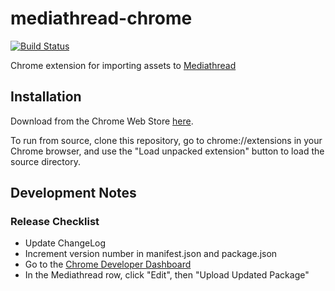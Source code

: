 # mediathread-chrome

[![Build Status](https://travis-ci.org/ccnmtl/mediathread-chrome.svg?branch=master)](https://travis-ci.org/ccnmtl/mediathread-chrome)

Chrome extension for importing assets to [Mediathread](http://mediathread.info/)

## Installation
Download from the Chrome Web Store [here](https://chrome.google.com/webstore/detail/mediathread/gambcgmmppeklfmbahomokogelnaffbi).

To run from source, clone this repository, go to chrome://extensions
in your Chrome browser, and use the "Load unpacked extension" button
to load the source directory.

## Development Notes

### Release Checklist
* Update ChangeLog
* Increment version number in manifest.json and package.json
* Go to the [Chrome Developer Dashboard](https://chrome.google.com/webstore/developer/dashboard)
* In the Mediathread row, click "Edit", then "Upload Updated Package"
